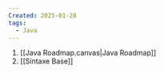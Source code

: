 ```yaml
---
Created: 2025-01-28
tags:
  - Java
---
```

1. [[Java Roadmap.canvas|Java Roadmap]]
2. [[Sintaxe Base]]
